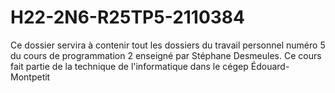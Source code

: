 # H22-2N6-R25TP5-2110384
Ce dossier servira à contenir tout les dossiers du travail personnel numéro 5 du cours de programmation 2 enseigné par Stéphane Desmeules. Ce cours fait partie de la technique de l'informatique dans le cégep Édouard-Montpetit
